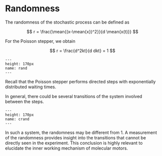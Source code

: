 # Randomness

The randomness of the stochastic process can be defined as

$$
r = \frac{\mean{(x-\mean{x})^2}}{d \mean{x(t)}}
$$

For the Poisson stepper, we obtain

$$
r = \frac{d^2kt}{d dkt} = 1
$$

```{figure} rand.png
---
height: 170px
name: rand
---
```

Recall that the Poisson stepper performs directed steps with exponentially distributed waiting times.

In general, there could be several transitions of the system involved between the steps.

```{figure} comprand.png
---
height: 170px
name: crand
---
```

In such a system, the randomness may be different from $1$. A measurement of the randomness provides insight into the transitions that cannot be directly seen in the experiment. This conclusion is highly relevant to elucidate the inner working mechanism of molecular motors.






